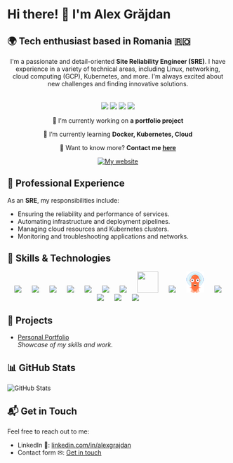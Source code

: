 # Hi there! 👋 I'm Alex Grăjdan


## 🌍 Tech enthusiast based in Romania 🇷🇴

<div align="center">
  I'm a passionate and detail-oriented <strong>Site Reliability Engineer (SRE)</strong>. I have experience in a variety of technical areas, including Linux, networking, cloud computing (GCP), Kubernetes, and more. I'm always excited about new challenges and finding innovative solutions.
</div>

<p align="center" style="padding-top: 20px;">
  <img src="https://img.icons8.com/color/48/000000/rocket.png"/>
  <img src="https://img.icons8.com/color/48/000000/laptop.png"/>
  <img src="https://img.icons8.com/color/48/000000/cloud.png"/>
  <img src="https://img.icons8.com/color/48/000000/network.png"/>
</p>
  
<div align="center">
 
 🔭 I’m currently working on **a portfolio project**
 
 🌱 I’m currently learning **Docker, Kubernetes, Cloud**
 
 💬 Want to know more? **Contact me [here](https://alexgrajdan.github.io/#contact)**
 
</div>

<div align="center"> 
  <a href="https://alexgrajdan.github.io/" target="_blank">
  <img src="https://img.shields.io/badge/My%20website-00BCD4?style=for-the-badge&logo=todoist&logoColor=white" alt="My website" />
</a>
</div>



## 💼 Professional Experience
As an **SRE**, my responsibilities include:
- Ensuring the reliability and performance of services.
- Automating infrastructure and deployment pipelines.
- Managing cloud resources and Kubernetes clusters.
- Monitoring and troubleshooting applications and networks.


## 🎯 Skills & Technologies

<p align="center">
  <img src="https://img.icons8.com/color/48/000000/python.png" style="margin: 0 10px;"/>
  <img src="https://img.icons8.com/color/48/000000/kubernetes.png" style="margin: 0 10px;"/>
  <img src="https://img.icons8.com/color/48/000000/google-cloud.png" style="margin: 0 10px;"/>
  <img src="https://img.icons8.com/color/48/000000/bash.png" style="margin: 0 10px;"/>
  <img src="https://img.icons8.com/color/48/000000/linux.png" style="margin: 0 10px;"/>
  <img src="https://img.icons8.com/color/48/000000/jenkins.png" style="margin: 0 10px;"/>
  <img src="https://img.icons8.com/color/48/000000/git.png" style="margin: 0 10px;"/>
  <img src="https://avatars.githubusercontent.com/u/44036562?s=200&v=4" width="48" height="48" style="margin: 0 10px;"/>
  <img src="https://img.icons8.com/color/48/000000/bitbucket.png"  style="margin: 0 10px;"/>
  <img src="https://raw.githubusercontent.com/cncf/artwork/master/projects/argo/icon/color/argo-icon-color.png" width="40" height="48" style="margin: 0 10px;"/>
  <img src="https://img.icons8.com/color/48/000000/oracle-logo.png" style="margin: 0 10px;"/>
  <img src="https://img.icons8.com/color/48/000000/html-5.png" style="margin: 0 10px;"/>
  <img src="https://img.icons8.com/color/48/000000/css3.png" style="margin: 0 10px;"/>
  <img src="https://img.icons8.com/color/48/000000/javascript.png" style="margin: 0 10px;"/>
</p>



## 🚀 Projects

- [Personal Portfolio](https://github.com/alexgrajdan/alexgrajdan.github.io)  
_Showcase of my skills and work._



## 📊 GitHub Stats

![GitHub Stats](https://github-readme-stats.vercel.app/api?username=alexgrajdan&show_icons=true&theme=radical)



## 📬 Get in Touch

Feel free to reach out to me:

- LinkedIn 🔗: [linkedin.com/in/alexgrajdan](https://www.linkedin.com/in/alexandru-gr%C4%83jdan-542a29205/)
- Contact form ✉: [Get in touch](https://alexgrajdan.github.io/#contact)

